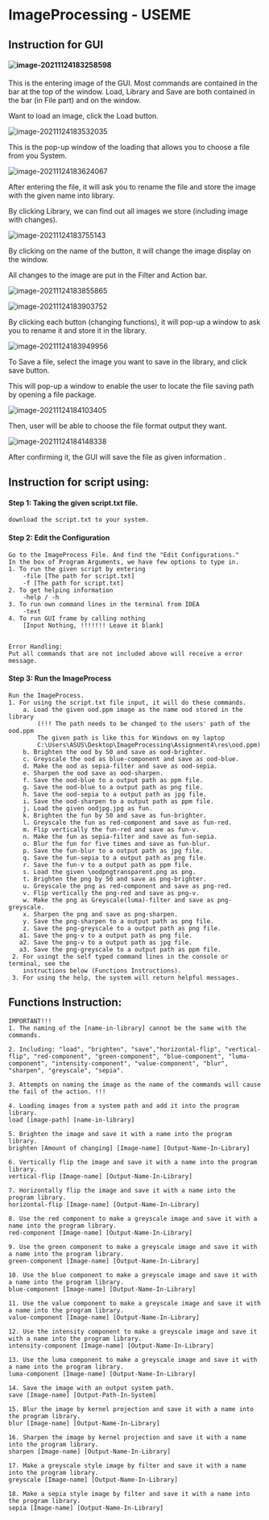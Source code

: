 # ImageProcessing - USEME

## Instruction for GUI

#### ![image-20211124183258598](C:\Users\ASUS\AppData\Roaming\Typora\typora-user-images\image-20211124183258598.png)

This is the entering image of the GUI. Most commands are contained in the bar at the top of the window. Load, Library and Save are both contained in the bar (in File part) and on the window. 

Want to load an image, click the Load button. 

![image-20211124183532035](C:\Users\ASUS\AppData\Roaming\Typora\typora-user-images\image-20211124183532035.png)

This is the pop-up window of the loading that allows you to choose a file from you System. 

![image-20211124183624067](C:\Users\ASUS\AppData\Roaming\Typora\typora-user-images\image-20211124183624067.png)

After entering the file, it will ask you to rename the file and store the image with the given name into library. 



By clicking Library, we can find out all images we store (including image with changes). 

![image-20211124183755143](C:\Users\ASUS\AppData\Roaming\Typora\typora-user-images\image-20211124183755143.png)

By clicking on the name of the button, it will change the image display on the window. 

All changes to the image are put in the Filter and Action bar. 

![image-20211124183855865](C:\Users\ASUS\AppData\Roaming\Typora\typora-user-images\image-20211124183855865.png)

![image-20211124183903752](C:\Users\ASUS\AppData\Roaming\Typora\typora-user-images\image-20211124183903752.png)



By clicking each button (changing functions), it will pop-up a window to ask you to rename it and store it in the library. 

![image-20211124183949956](C:\Users\ASUS\AppData\Roaming\Typora\typora-user-images\image-20211124183949956.png)

To Save a file, select the image you want to save in the library, and click save button. 

This will pop-up a window to enable the user to locate the file saving path by opening a file package. 

![image-20211124184103405](C:\Users\ASUS\AppData\Roaming\Typora\typora-user-images\image-20211124184103405.png)

Then, user will be able to choose the file format output they want. 

![image-20211124184148338](C:\Users\ASUS\AppData\Roaming\Typora\typora-user-images\image-20211124184148338.png)

After confirming it, the GUI will save the file as given information .





## Instruction for script using: 

#### Step 1: Taking the given script.txt file. 

```
download the script.txt to your system. 
```

#### Step 2: Edit the Configuration

```
Go to the ImageProcess File. And find the "Edit Configurations."
In the box of Program Arguments, we have few options to type in. 
1. To run the given script by entering 
	-file [The path for script.txt]
	-f [The path for script.txt]
2. To get helping information
	-help / -h
3. To run own command lines in the terminal from IDEA
  	-text
4. To run GUI frame by calling nothing
	[Input Nothing, !!!!!!! Leave it blank]


Error Handling: 
Put all commands that are not included above will receive a error message. 
```

#### Step 3: Run the ImageProcess

```
Run the ImageProcess. 
1. For using the script.txt file input, it will do these commands. 
	a. Load the given ood.ppm image as the name ood stored in the library 
		(!!! The path needs to be changed to the users' path of the ood.ppm
		The given path is like this for Windows on my laptop
        C:\Users\ASUS\Desktop\ImageProcessing\Assignment4\res\ood.ppm)
    b. Brighten the ood by 50 and save as ood-brighter. 
    c. Greyscale the ood as blue-component and save as ood-blue. 
    d. Make the ood as sepia-filter and save as ood-sepia. 
    e. Sharpen the ood save as ood-sharpen.
    f. Save the ood-blue to a output path as ppm file.
    g. Save the ood-blue to a output path as png file.
    h. Save the ood-sepia to a output path as jpg file.
    i. Save the ood-sharpen to a output path as ppm file.
    j. Load the given oodjpg.jpg as fun. 
    k. Brighten the fun by 50 and save as fun-brighter. 
    l. Greyscale the fun as red-component and save as fun-red. 
    m. Flip vertically the fun-red and save as fun-v.
    n. Make the fun as sepia-filter and save as fun-sepia.
    o. Blur the fun for five times and save as fun-blur. 
    p. Save the fun-blur to a output path as jpg file.
    q. Save the fun-sepia to a output path as png file.
    r. Save the fun-v to a output path as ppm file.
    s. Load the given \oodpngtransparent.png as png. 
    t. Brighten the png by 50 and save as png-brighter.
    u. Greyscale the png as red-component and save as png-red.
    v. Flip vertically the png-red and save as png-v.
    w. Make the png as Greyscale(luma)-filter and save as png-greyscale.
    x. Sharpen the png and save as png-sharpen. 
    y. Save the png-sharpen to a output path as png file.
    z. Save the png-greyscale to a output path as png file.
   a1. Save the png-v to a output path as png file.
   a2. Save the png-v to a output path as jpg file.
   a3. Save the png-greyscale to a output path as ppm file.
 2. For usingt the self typed command lines in the console or terminal, see the
 	instructions below (Functions Instructions). 
 3. For using the help, the system will return helpful messages. 
```

## Functions Instruction: 

```
IMPORTANT!!!
1. The naming of the [name-in-library] cannot be the same with the commands. 

2. Including: "load", "brighten", "save","horizontal-flip", "vertical-flip", "red-component", "green-component", "blue-component", "luma-component", "intensity-component", "value-component", "blur", "sharpen", "greyscale", "sepia". 

3. Attempts on naming the image as the name of the commands will cause the fail of the action. !!!

4. Loading images from a system path and add it into the program library. 
load [image-path] [name-in-library]

5. Brighten the image and save it with a name into the program library. 
brighten [Amount of changing] [Image-name] [Output-Name-In-Library] 

6. Vertically flip the image and save it with a name into the program library. 
vertical-flip [Image-name] [Output-Name-In-Library]

7. Horizontally flip the image and save it with a name into the program library. 
horizontal-flip [Image-name] [Output-Name-In-Library] 

8. Use the red component to make a greyscale image and save it with a name into the program library. 
red-component [Image-name] [Output-Name-In-Library]

9. Use the green component to make a greyscale image and save it with a name into the program library. 
green-component [Image-name] [Output-Name-In-Library]

10. Use the blue component to make a greyscale image and save it with a name into the program library. 
blue-component [Image-name] [Output-Name-In-Library]

11. Use the value component to make a greyscale image and save it with a name into the program library. 
value-component [Image-name] [Output-Name-In-Library] 

12. Use the intensity component to make a greyscale image and save it with a name into the program library. 
intensity-component [Image-name] [Output-Name-In-Library]

13. Use the luma component to make a greyscale image and save it with a name into the program library. 
luma-component [Image-name] [Output-Name-In-Library]

14. Save the image with an output system path. 
save [Image-name] [Output-Path-In-System]

15. Blur the image by kernel projection and save it with a name into the program library. 
blur [Image-name] [Output-Name-In-Library] 

16. Sharpen the image by kernel projection and save it with a name into the program library. 
sharpen [Image-name] [Output-Name-In-Library] 

17. Make a greyscale style image by filter and save it with a name into the program library. 
greyscale [Image-name] [Output-Name-In-Library] 

18. Make a sepia style image by filter and save it with a name into the program library. 
sepia [Image-name] [Output-Name-In-Library] 
```

